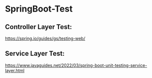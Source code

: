 # SpringBoot-Test

## Controller Layer Test: 
https://spring.io/guides/gs/testing-web/

## Service Layer Test: 
https://www.javaguides.net/2022/03/spring-boot-unit-testing-service-layer.html
